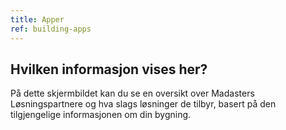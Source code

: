 ```yaml
---
title: Apper
ref: building-apps
---
```


## Hvilken informasjon vises her?
På dette skjermbildet kan du se en oversikt over Madasters Løsningspartnere og hva slags løsninger de tilbyr, basert på den tilgjengelige informasjonen om din bygning.
